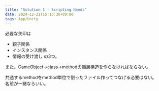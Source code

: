 ```yaml
---
title: "Solution 1 - Scripting Needs"
date: 2024-12-21T15:13:38+09:00
tags: App/Unity
---
```


必要な矢印は
- 親子関係
- インスタンス関係
- 情報の受け渡し
の3つ。

また、GameObject→class→methodの階層構造を作らなければならない。

共通するmethodをmethod単位で割ったファイル作ってつなげる必要はない。
名前が一緒ならいい。

